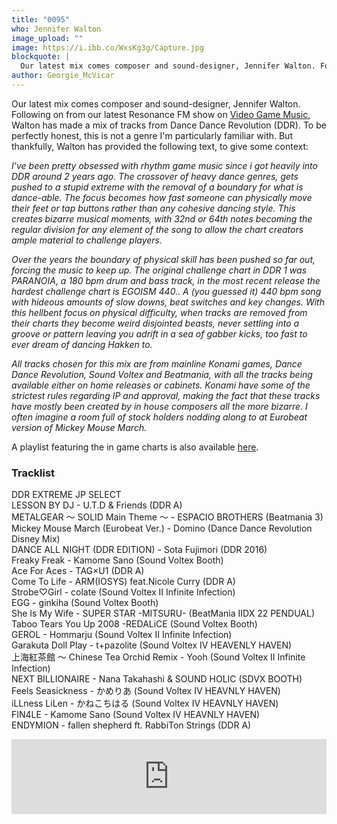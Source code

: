 ```yaml
---
title: "0095"
who: Jennifer Walton
image_upload: ""
image: https://i.ibb.co/WxsKg3g/Capture.jpg
blockquote: |
  Our latest mix comes composer and sound-designer, Jennifer Walton. Following on from our latest Resonance FM show on Video Game Music, Walton has made a mix of tracks from Dance Dance Revolution (DDR). To provide some context for this mix, Walton has provided the following text. "I've been pretty obsessed with rhythm game music since i got heavily into DDR around 2 years ago. The crossover of heavy dance genres, gets pushed to a stupid extreme with the removal of a boundary for what is dance-able. The focus becomes how fast someone can physically move their feet or tap buttons rather than any cohesive dancing style. This creates bizarre musical moments, with 32nd or 64th notes becoming the regular division for any element of the song to allow the chart creators ample material to challenge players..."
author: Georgie_McVicar
---
```

Our latest mix comes composer and sound-designer, Jennifer Walton. Following on from our latest Resonance FM show on [Video Game Music](http://straylandings.co.uk/radio/video-game-music-etch-lucia-chung), Walton has made a mix of tracks from Dance Dance Revolution (DDR). To be perfectly honest, this is not a genre I'm particularly familiar with. But thankfully, Walton has provided the following text, to give some context:

_I've been pretty obsessed with rhythm game music since i got heavily into DDR around 2 years ago. The crossover of heavy dance genres, gets pushed to a stupid extreme with the removal of a boundary for what is dance-able. The focus becomes how fast someone can physically move their feet or tap buttons rather than any cohesive dancing style. This creates bizarre musical moments, with 32nd or 64th notes becoming the regular division for any element of the song to allow the chart creators ample material to challenge players._ 

_Over the years the boundary of physical skill has been pushed so far out, forcing the music to keep up. The original challenge chart in DDR 1 was PARANOIA, a 180 bpm drum and bass  track, in the most recent release the hardest challenge chart is EGOISM 440.. A (you guessed it) 440 bpm song with hideous amounts of slow downs, beat switches and key changes. With this hellbent focus on physical difficulty, when tracks are removed from their charts they become weird disjointed beasts, never settling into a groove or pattern leaving you adrift in a sea of gabber kicks, too fast to ever dream of dancing Hakken to._

_All tracks chosen for this mix are from mainline Konami games, Dance Dance Revolution, Sound Voltex and Beatmania, with all the tracks being available either on home releases or cabinets. Konami have some of the strictest rules regarding IP and approval, making the fact that these tracks have mostly been created by in house composers all the more bizarre. I often imagine a room full of stock holders nodding along to at Eurobeat version of Mickey Mouse March._ 

A playlist featuring the in game charts is also available [here](https://www.youtube.com/playlist?list=PLh-uT091YCPcJCp77k3kKi0AUw3whs5tr). 

### Tracklist

DDR EXTREME JP SELECT <br>
LESSON BY DJ - U.T.D & Friends (DDR A) <br>
METALGEAR ～ SOLID Main Theme ～ - ESPACIO BROTHERS (Beatmania 3) <br>
Mickey Mouse March (Eurobeat Ver.) - Domino (Dance Dance Revolution Disney Mix) <br>
DANCE ALL NIGHT (DDR EDITION) - Sota Fujimori  (DDR 2016) <br>
Freaky Freak - Kamome Sano (Sound Voltex Booth) <br>
Ace For Aces - TAG×U1 (DDR A) <br>
Come To Life - ARM(IOSYS) feat.Nicole Curry (DDR A) <br>
Strobe♡Girl  - colate (Sound Voltex II Infinite Infection) <br>
EGG - ginkiha (Sound Voltex Booth) <br>
She Is My Wife - SUPER STAR -MITSURU- (BeatMania IIDX 22 PENDUAL) <br>
Taboo Tears You Up 2008 -REDALiCE (Sound Voltex Booth) <br>
GEROL - Hommarju  (Sound Voltex II Infinite Infection) <br>
Garakuta Doll Play - t+pazolite (Sound Voltex IV HEAVENLY HAVEN) <br>
上海紅茶館 ～ Chinese Tea Orchid Remix - Yooh (Sound Voltex II Infinite Infection) <br>
NEXT BILLIONAIRE - Nana Takahashi & SOUND HOLIC (SDVX BOOTH) <br>
Feels Seasickness -  かめりあ (Sound Voltex IV HEAVNLY HAVEN) <br>
iLLness LiLen - かねこちはる (Sound Voltex IV HEAVNLY HAVEN) <br>
FIN4LE - Kamome Sano (Sound Voltex IV HEAVNLY HAVEN) <br>
ENDYMION - fallen shepherd ft. RabbiTon Strings (DDR A) <br>

<iframe width="100%" height="120" src="https://www.mixcloud.com/widget/iframe/?hide_cover=1&light=1&feed=%2Fstraylandings%2F0095-jennifer-walton%2F" frameborder="0" ></iframe>
